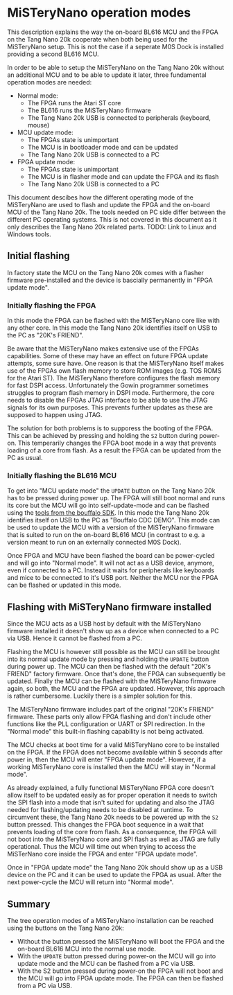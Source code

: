 # MiSTeryNano operation modes

This description explains the way the on-board BL616 MCU and the FPGA
on the Tang Nano 20k cooperate when both being used for the
MiSTeryNano setup. This is not the case if a seperate M0S Dock is
installed providing a second BL616 MCU.

In order to be able to setup the MiSTeryNano on the Tang Nano 20k
without an additional MCU and to be able to update it later, three
fundamental operation modes are needed:

  * Normal mode:
    * The FPGA runs the Atari ST core
    * The BL616 runs the MiSTeryNano firmware
    * The Tang Nano 20k USB is connected to peripherals (keyboard, mouse)
  * MCU update mode:
    * The FPGAs state is unimportant
    * The MCU is in bootloader mode and can be updated
    * The Tang Nano 20k USB is connected to a PC
  * FPGA update mode:
    * The FPGAs state is unimportant
    * The MCU is in flasher mode and can update the FPGA and its flash
    * The Tang Nano 20k USB is connected to a PC

This document descibes how the different operating mode of the MiSTeryNano
are used to flash and update the FPGA and the on-board MCU of the Tang
Nano 20k. The tools needed on PC side differ between the different PC
operating systems. This is not covered in this document as it only
describes the Tang Nano 20k related parts. TODO: Link to Linux
and Windows tools.

## Initial flashing

In factory state the MCU on the Tang Nano 20k comes with a flasher
firmware pre-installed and the device is bascially permanently in
"FPGA update mode".

### Initially flashing the FPGA

In this mode the FPGA can be flashed with the MiSTeryNano core like
with any other core. In this mode the Tang Nano 20k identifies itself
on USB to the PC as "20K's FRIEND".

Be aware that the MiSTeryNano makes extensive use of the FPGAs
capabilities.  Some of these may have an effect on future FPGA update
attempts, some sure have. One reason is that the MiSTeryNano itself
makes use of the FPGAs own flash memory to store ROM images (e.g. TOS
ROMS for the Atari ST).  The MiSTeryNano therefore configures the
flash memory for fast DSPI access.  Unfortunately the Gowin programmer
sometimes struggles to program flash memory in DSPI mode. Furthermore,
the core needs to disable the FPGAs JTAG interface to be able to use
the JTAG signals for its own purposes.  This prevents further updates
as these are supposed to happen using JTAG.

The solution for both problems is to supporess the booting of the
FPGA. This can be achieved by pressing and holding the ```S2``` button
during power-on. This temperarily changes the FPGA boot mode in a way
that prevents loading of a core from flash. As a result the FPGA can
be updated from the PC as usual.

### Initially flashing the BL616 MCU

To get into "MCU update mode" the ```UPDATE``` button on the Tang Nano
20k has to be pressed during power up. The FPGA will still boot normal
and runs its core but the MCU will go into self-update-mode and can be
flashed using the [tools from the bouffalo SDK](https://github.com/bouffalolab/bouffalo_sdk/tree/master/tools/bflb_tools/bouffalo_flash_cube). In
this mode the Tang Nano 20k identifies itself on USB to the PC as
"Bouffalo CDC DEMO". This mode can be used to update the MCU with a
version of the MiSTeryNano firmware that is suited to run on the
on-board BL616 MCU (in contrast to e.g. a version meant to run on an
externally connected M0S Dock).

Once FPGA and MCU have been flashed the board can be power-cycled and
will go into "Normal mode". It will not act as a USB device, anymore,
even if connected to a PC. Instead it waits for peripherals like
keyboards and mice to be connected to it's USB port. Neither the MCU
nor the FPGA can be flashed or updated in this mode.

## Flashing with MiSTeryNano firmware installed

Since the MCU acts as a USB host by default with the MiSTeryNano
firmware installed it doesn't show up as a device when connected to a
PC via USB.  Hence it cannot be flashed from a PC.

Flashing the MCU is however still possible as the MCU can still be
brought into its normal update mode by pressing and holding the
```UPDATE``` button during power up. The MCU can then be flashed with
the default "20K's FRIEND" factory firmware. Once that's done, the
FPGA can subsequently be updated. Finally the MCU can be flashed with
the MiSTeryNano firmware again, so both, the MCU and the FPGA are
updated. However, this approach is rather cumbersome. Luckily there is
a simpler solution for this.

The MiSTeryNano firmware includes part of the original "20K's FRIEND"
firmware. These parts only allow FPGA flashing and don't include other
functions like the PLL configuration or UART or SPI redirection. In the
"Normal mode" this built-in flashing capability is not being activated.
 
The MCU checks at boot time for a valid MiSTeryNano core to be
installed on the FPGA. If the FPGA does not become available within 5
seconds after power in, then the MCU will enter "FPGA update
mode". However, if a working MiSTeryNano core is installed then the
MCU will stay in "Normal mode".

As already explained, a fully functional MiSTeryNano FPGA core doesn't
allow itself to be updated easily as for proper operation it needs to
switch the SPI flash into a mode that isn't suited for updating and
also the JTAG needed for flashing/updating needs to be disabled at
runtime. To circumvent these, the Tang Nano 20k needs to be powered up
with the ```S2``` button pressed. This changes the FPGA boot sequence
in a wait that prevents loading of the core from flash. As a
consequence, the FPGA will not boot into the MiSTeryNano core and SPI
flash as well as JTAG are fully operational. Thus the MCU will time
out when trying to access the MiSTerNano core inside the FPGA and
enter "FPGA update mode".

Once in "FPGA update mode" the Tang Nano 20k should show up as a USB
device on the PC and it can be used to update the FPGA as usual. After
the next power-cycle the MCU will return into "Normal mode".

## Summary

The tree operation modes of a MiSTeryNano installation can be reached
using the buttons on the Tang Nano 20k:

  * Without the button pressed the MiSTeryNano will boot the FPGA
    and the on-board BL616 MCU into the normal use mode.
  * With the ```UPDATE``` button pressed during power-on the MCU will
    go into update mode and the MCU can be flashed from a PC
    via USB.
  * With the S2 button  pressed during power-on the FPGA will
    not boot and the MCU will go into FPGA update mode.
    The FPGA can then be flashed from a PC via USB.
